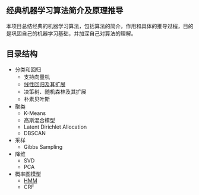 ## 经典机器学习算法简介及原理推导

​	本项目总结经典的机器学习算法，包括算法的简介，作用和具体的推导过程，目的是巩固自己的机器学习基础，并加深自己对算法的理解。



## 目录结构

- 分类和回归
  - 支持向量机
  - [线性回归及其扩展](分类和回归/线性模型.pdf)
  - 决策树、随机森林及其扩展
  - 朴素贝叶斯
- 聚类
  - K-Means
  - 高斯混合模型
  - Latent Dirichlet Allocation
  - DBSCAN
- 采样
  - Gibbs Sampling
- 降维
  - SVD
  - PCA
- 概率图模型
  - [HMM](概率图模型/HMM.pdf)
  - CRF

